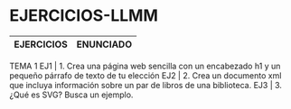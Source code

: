 # EJERCICIOS-LLMM
EJERCICIOS | ENUNCIADO
------------ | -------------
TEMA 1
EJ1 | 1. Crea una página web sencilla con un encabezado h1 y un pequeño párrafo de texto de tu elección
EJ2 | 2. Crea un documento xml que incluya información sobre un par de libros de una biblioteca.
EJ3 | 3. ¿Qué es SVG? Busca un ejemplo.
